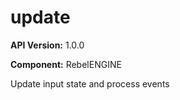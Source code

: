 # update

**API Version:** 1.0.0

**Component:** RebelENGINE

Update input state and process events

